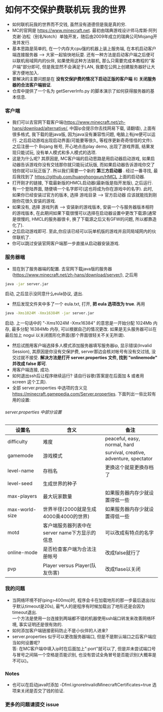 # 如何不交保护费联机玩 我的世界
* 如何联机玩我的世界而不交钱, 虽然没有道德但是我是真的穷.</br>
* MC的官网是 https://www.minecraft.net. 最初由瑞典游戏设计师马库斯·阿列克谢·泊松（别名Notch）单独开发，随后由2009年成立的瑞典公司Mojang开发并发行.
* 基本思路是简单的, 在一个内存大cpu强的机器上装上服务端, 在本机启动客户端连接服务器 --> 大家一起愉快地玩耍. 还有一种方法是启动客户端之后便可以联机局域网内的伙伴, 如果使用这种方法联机, 那么只需要完成本教程的"客户端"部分即可, 但是我显然不会满足于LAN, 我要在公网上创建服务器好让大家方便地加入.
* 要解决的主要问题是在 __没有交保护费的情况下启动正版的客户端__ 和 __关闭服务器的合法客户端验证__.
* 仓库中提供了一个名为 getServerInfo.py 的脚本演示了如何获得服务器的基本信息.
### 客户端
* 我们可以去官网下载客户端(https://www.minecraft.net/zh-hans/download/alternative/, 中国ip会提示你去找网易下载, 请翻墙), 上面有很多格式, 我下载的是java版, 因为java没有兼容性问题, 电脑上有jre便可以运行. 之后启动游戏出现启动界面(可能要等很久, 等程序更新奇奇怪怪的文件). 之后注册一个 Bojang 帐号, 开心地点击play demo, 出现了游戏界面, 结果发现只能试玩, 没有单人模式和多人模式的选项.
* 这是为什么呢? 其原因是, MC客户端的启动思路是用启动器启动游戏, 如果启动器告诉游戏你没有交钱那你就只能玩试玩版, 而如果启动器告诉游戏你交了钱你就可以玩正版了. 所以我们需要一个新的 __第三方启动器__ . 经过一番寻找, 最后我找到了 https://github.com/huanghongxun/HMCL 上面的启动器.
* 打开刚才的链接, 下载最新版的HMCL启动器(最新版是指开发版), 之后运行. 有一个登陆界面, 随便填一个名字即可(这也将成为你在游戏中的名字). 此时, 如果你已经安装过官方的版本, 选择 游戏目录 --> 官方启动器 应该就能找到刚刚你花很久安装的游戏. 
* 如果没有, 选择 游戏列表 --> 安装新的游戏版本, 安装一个与服务器版本相符的游戏版本, 在此期间如果下载很慢可以选择在启动器设置中更改下载源(通常是很慢的, HMCL的服务器很卡, 换了下载源之后又有GFW的问题, 所以都靠造化了). 
* 之后启动游戏即可. 至此,你应该已经可以玩单机版的游戏并且同局域网内的伙伴联机了.
* 你可以跳过安装官网客户端那一步直接从启动器安装游戏.
### 服务器端
* 现在到了服务器端的配置. 去官网下载java版的服务器(https://www.minecraft.net/zh-hans/download/server/), 之后用
```bash
java -jar server.jar
```
启动, 之后显示没同意什么eula协议, 退出. 
* 然后发现文件夹中多了一个 eula.txt, 打开, __把 eula 选项改为 true__. 再用 
```bash
java -Xms1024M -Xmx16384M -jar server.jar
```
启动. 上一句话中的 "-Xms1024M -Xmx16384" 的意思是一开始分配 1024Mb 内存, 最多分配 16384Mb 内存, 可以根据自己的情况更改. 如果是无头服务器可以在最后加上 nogui 以关闭图形化界面(那个界面很轻关不关无所谓).
* 然后试图用客户端选择多人模式添加服务器填写服务器ip, 显示错误(Invalid Session), 其原因是你没有交保护费, server那边会核对帐号有没有交过钱, 没交过就不接受. __解决方法是打开 server.properties 文件, 找到 "onlinemode" 并改成 false 即可__.
* 用客户端连接, 成功.
* 如何退出ssh后让程序继续运行? 请自行谷歌(答案是在后面加 & 或者用 screen 这个工具).
* 全部 server.properties 中选项的含义见 https://minecraft.gamepedia.com/Server.properties. 下面列出一些比较有用的设置:
###### server.properties 中部分设置
|设置名|含义|备注|
|-----|---|----|
|difficulty|难度|peaceful, easy, normal, hard|
|gamemode|游戏模式|survival, creative, adventure, spectator|
|level-name|存档名|更换这个就是更换存档了|
|level-seed|生成世界的种子||
|max-players|最大玩家数量|如果服务器内存少就设置得低一些|
|max-world-size|世界半径(2000就是生成4000乘4000的世界)|如果服务器内存少就设置得低一些|
|motd|客户端服务器列表中在server name下方显示的信息|可以改成有特点的名字|
|online-mode|是否检查客户端为合法注册帐号|改成false就行了|
|pvp|Player versus Player(队友伤害)|改成flase以关闭|
### 我的问题
* 当网络环境不好(ping>400ms)时, 程序会卡在加载地形的那一步最后退出(似乎默认timeout是20s), 最气人的是程序有时候加载出了地形还是会因为timeout退出. </br>
一个方法是使用一台连接到两端都不错的机器使用ssh端口转发来改善网络环境, 事实证明还是很有效的.
* 如何添加客户端链接密码防止不是小伙伴的人进来?
* server.properties 似乎可以更改服务器端口, 但是不是默认端口之后客户端应当如何设置呢?</br>
答: 在MC客户端中填入ip时在后面加上":port"就可以了, 但是并未尝试端口号与冒号之间隔一个空格是否能识别, 也没有尝试全角冒号是否能识别(大概率是不可以)。
### Notes
* 也可以在启动java时添加 -Dfml.ignoreInvalidMinecraftCertificates=true 选项来关闭是否交了钱的验证.
### 更多的问题请提交 issue
